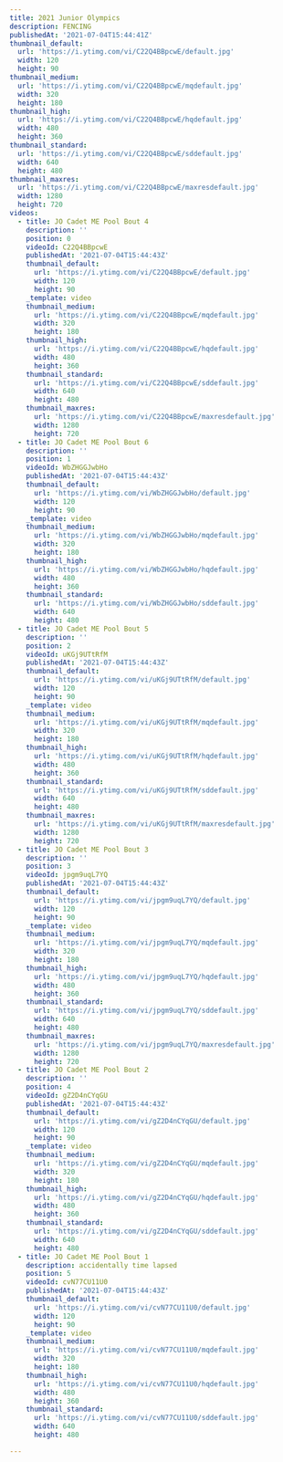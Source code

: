```yaml
---
title: 2021 Junior Olympics
description: FENCING
publishedAt: '2021-07-04T15:44:41Z'
thumbnail_default:
  url: 'https://i.ytimg.com/vi/C22Q4BBpcwE/default.jpg'
  width: 120
  height: 90
thumbnail_medium:
  url: 'https://i.ytimg.com/vi/C22Q4BBpcwE/mqdefault.jpg'
  width: 320
  height: 180
thumbnail_high:
  url: 'https://i.ytimg.com/vi/C22Q4BBpcwE/hqdefault.jpg'
  width: 480
  height: 360
thumbnail_standard:
  url: 'https://i.ytimg.com/vi/C22Q4BBpcwE/sddefault.jpg'
  width: 640
  height: 480
thumbnail_maxres:
  url: 'https://i.ytimg.com/vi/C22Q4BBpcwE/maxresdefault.jpg'
  width: 1280
  height: 720
videos:
  - title: JO Cadet ME Pool Bout 4
    description: ''
    position: 0
    videoId: C22Q4BBpcwE
    publishedAt: '2021-07-04T15:44:43Z'
    thumbnail_default:
      url: 'https://i.ytimg.com/vi/C22Q4BBpcwE/default.jpg'
      width: 120
      height: 90
    _template: video
    thumbnail_medium:
      url: 'https://i.ytimg.com/vi/C22Q4BBpcwE/mqdefault.jpg'
      width: 320
      height: 180
    thumbnail_high:
      url: 'https://i.ytimg.com/vi/C22Q4BBpcwE/hqdefault.jpg'
      width: 480
      height: 360
    thumbnail_standard:
      url: 'https://i.ytimg.com/vi/C22Q4BBpcwE/sddefault.jpg'
      width: 640
      height: 480
    thumbnail_maxres:
      url: 'https://i.ytimg.com/vi/C22Q4BBpcwE/maxresdefault.jpg'
      width: 1280
      height: 720
  - title: JO Cadet ME Pool Bout 6
    description: ''
    position: 1
    videoId: WbZHGGJwbHo
    publishedAt: '2021-07-04T15:44:43Z'
    thumbnail_default:
      url: 'https://i.ytimg.com/vi/WbZHGGJwbHo/default.jpg'
      width: 120
      height: 90
    _template: video
    thumbnail_medium:
      url: 'https://i.ytimg.com/vi/WbZHGGJwbHo/mqdefault.jpg'
      width: 320
      height: 180
    thumbnail_high:
      url: 'https://i.ytimg.com/vi/WbZHGGJwbHo/hqdefault.jpg'
      width: 480
      height: 360
    thumbnail_standard:
      url: 'https://i.ytimg.com/vi/WbZHGGJwbHo/sddefault.jpg'
      width: 640
      height: 480
  - title: JO Cadet ME Pool Bout 5
    description: ''
    position: 2
    videoId: uKGj9UTtRfM
    publishedAt: '2021-07-04T15:44:43Z'
    thumbnail_default:
      url: 'https://i.ytimg.com/vi/uKGj9UTtRfM/default.jpg'
      width: 120
      height: 90
    _template: video
    thumbnail_medium:
      url: 'https://i.ytimg.com/vi/uKGj9UTtRfM/mqdefault.jpg'
      width: 320
      height: 180
    thumbnail_high:
      url: 'https://i.ytimg.com/vi/uKGj9UTtRfM/hqdefault.jpg'
      width: 480
      height: 360
    thumbnail_standard:
      url: 'https://i.ytimg.com/vi/uKGj9UTtRfM/sddefault.jpg'
      width: 640
      height: 480
    thumbnail_maxres:
      url: 'https://i.ytimg.com/vi/uKGj9UTtRfM/maxresdefault.jpg'
      width: 1280
      height: 720
  - title: JO Cadet ME Pool Bout 3
    description: ''
    position: 3
    videoId: jpgm9uqL7YQ
    publishedAt: '2021-07-04T15:44:43Z'
    thumbnail_default:
      url: 'https://i.ytimg.com/vi/jpgm9uqL7YQ/default.jpg'
      width: 120
      height: 90
    _template: video
    thumbnail_medium:
      url: 'https://i.ytimg.com/vi/jpgm9uqL7YQ/mqdefault.jpg'
      width: 320
      height: 180
    thumbnail_high:
      url: 'https://i.ytimg.com/vi/jpgm9uqL7YQ/hqdefault.jpg'
      width: 480
      height: 360
    thumbnail_standard:
      url: 'https://i.ytimg.com/vi/jpgm9uqL7YQ/sddefault.jpg'
      width: 640
      height: 480
    thumbnail_maxres:
      url: 'https://i.ytimg.com/vi/jpgm9uqL7YQ/maxresdefault.jpg'
      width: 1280
      height: 720
  - title: JO Cadet ME Pool Bout 2
    description: ''
    position: 4
    videoId: gZ2D4nCYqGU
    publishedAt: '2021-07-04T15:44:43Z'
    thumbnail_default:
      url: 'https://i.ytimg.com/vi/gZ2D4nCYqGU/default.jpg'
      width: 120
      height: 90
    _template: video
    thumbnail_medium:
      url: 'https://i.ytimg.com/vi/gZ2D4nCYqGU/mqdefault.jpg'
      width: 320
      height: 180
    thumbnail_high:
      url: 'https://i.ytimg.com/vi/gZ2D4nCYqGU/hqdefault.jpg'
      width: 480
      height: 360
    thumbnail_standard:
      url: 'https://i.ytimg.com/vi/gZ2D4nCYqGU/sddefault.jpg'
      width: 640
      height: 480
  - title: JO Cadet ME Pool Bout 1
    description: accidentally time lapsed
    position: 5
    videoId: cvN77CU11U0
    publishedAt: '2021-07-04T15:44:43Z'
    thumbnail_default:
      url: 'https://i.ytimg.com/vi/cvN77CU11U0/default.jpg'
      width: 120
      height: 90
    _template: video
    thumbnail_medium:
      url: 'https://i.ytimg.com/vi/cvN77CU11U0/mqdefault.jpg'
      width: 320
      height: 180
    thumbnail_high:
      url: 'https://i.ytimg.com/vi/cvN77CU11U0/hqdefault.jpg'
      width: 480
      height: 360
    thumbnail_standard:
      url: 'https://i.ytimg.com/vi/cvN77CU11U0/sddefault.jpg'
      width: 640
      height: 480

---
```

